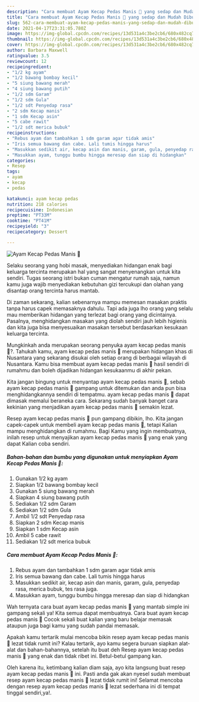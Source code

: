 ```yaml
---
description: "Cara membuat Ayam Kecap Pedas Manis 🍗 yang sedap dan Mudah Dibuat"
title: "Cara membuat Ayam Kecap Pedas Manis 🍗 yang sedap dan Mudah Dibuat"
slug: 562-cara-membuat-ayam-kecap-pedas-manis-yang-sedap-dan-mudah-dibuat
date: 2021-04-17T23:31:05.780Z
image: https://img-global.cpcdn.com/recipes/13d531a4c3be2cb6/680x482cq70/ayam-kecap-pedas-manis-🍗-foto-resep-utama.jpg
thumbnail: https://img-global.cpcdn.com/recipes/13d531a4c3be2cb6/680x482cq70/ayam-kecap-pedas-manis-🍗-foto-resep-utama.jpg
cover: https://img-global.cpcdn.com/recipes/13d531a4c3be2cb6/680x482cq70/ayam-kecap-pedas-manis-🍗-foto-resep-utama.jpg
author: Barbara Maxwell
ratingvalue: 3.5
reviewcount: 12
recipeingredient:
- "1/2 kg ayam"
- "1/2 bawang bombay kecil"
- "5 siung bawang merah"
- "4 siung bawang putih"
- "1/2 sdm Garam"
- "1/2 sdm Gula"
- "1/2 sdt Penyedap rasa"
- "2 sdm Kecap manis"
- "1 sdm Kecap asin"
- "5 cabe rawit"
- "1/2 sdt merica bubuk"
recipeinstructions:
- "Rebus ayam dan tambahkan 1 sdm garam agar tidak amis"
- "Iris semua bawang dan cabe. Lali tumis hingga harus"
- "Masukkan sedikit air, kecap asin dan manis, garam, gula, penyedap rasa, merica bubuk, tes rasa juga."
- "Masukkan ayam, tunggu bumbu hingga meresap dan siap di hidangkan"
categories:
- Resep
tags:
- ayam
- kecap
- pedas

katakunci: ayam kecap pedas 
nutrition: 218 calories
recipecuisine: Indonesian
preptime: "PT33M"
cooktime: "PT41M"
recipeyield: "3"
recipecategory: Dessert

---
```



![Ayam Kecap Pedas Manis 🍗](https://img-global.cpcdn.com/recipes/13d531a4c3be2cb6/680x482cq70/ayam-kecap-pedas-manis-🍗-foto-resep-utama.jpg)

Selaku seorang yang hobi masak, menyediakan hidangan enak bagi keluarga tercinta merupakan hal yang sangat menyenangkan untuk kita sendiri. Tugas seorang istri bukan cuman mengatur rumah saja, namun kamu juga wajib menyediakan kebutuhan gizi tercukupi dan olahan yang disantap orang tercinta harus mantab.

Di zaman  sekarang, kalian sebenarnya mampu memesan masakan praktis tanpa harus capek memasaknya dahulu. Tapi ada juga lho orang yang selalu mau memberikan hidangan yang terlezat bagi orang yang dicintainya. Pasalnya, menghidangkan masakan yang diolah sendiri jauh lebih higienis dan kita juga bisa menyesuaikan masakan tersebut berdasarkan kesukaan keluarga tercinta. 



Mungkinkah anda merupakan seorang penyuka ayam kecap pedas manis 🍗?. Tahukah kamu, ayam kecap pedas manis 🍗 merupakan hidangan khas di Nusantara yang sekarang disukai oleh setiap orang di berbagai wilayah di Nusantara. Kamu bisa membuat ayam kecap pedas manis 🍗 hasil sendiri di rumahmu dan boleh dijadikan hidangan kesukaanmu di akhir pekan.

Kita jangan bingung untuk menyantap ayam kecap pedas manis 🍗, sebab ayam kecap pedas manis 🍗 gampang untuk ditemukan dan anda pun bisa menghidangkannya sendiri di tempatmu. ayam kecap pedas manis 🍗 dapat dimasak memalui beraneka cara. Sekarang sudah banyak banget cara kekinian yang menjadikan ayam kecap pedas manis 🍗 semakin lezat.

Resep ayam kecap pedas manis 🍗 pun gampang dibikin, lho. Kita jangan capek-capek untuk membeli ayam kecap pedas manis 🍗, tetapi Kalian mampu menghidangkan di rumahmu. Bagi Kamu yang ingin membuatnya, inilah resep untuk menyajikan ayam kecap pedas manis 🍗 yang enak yang dapat Kalian coba sendiri.

<!--inarticleads1-->

##### Bahan-bahan dan bumbu yang digunakan untuk menyiapkan Ayam Kecap Pedas Manis 🍗:

1. Gunakan 1/2 kg ayam
1. Siapkan 1/2 bawang bombay kecil
1. Gunakan 5 siung bawang merah
1. Siapkan 4 siung bawang putih
1. Sediakan 1/2 sdm Garam
1. Sediakan 1/2 sdm Gula
1. Ambil 1/2 sdt Penyedap rasa
1. Siapkan 2 sdm Kecap manis
1. Siapkan 1 sdm Kecap asin
1. Ambil 5 cabe rawit
1. Sediakan 1/2 sdt merica bubuk




<!--inarticleads2-->

##### Cara membuat Ayam Kecap Pedas Manis 🍗:

1. Rebus ayam dan tambahkan 1 sdm garam agar tidak amis
1. Iris semua bawang dan cabe. Lali tumis hingga harus
1. Masukkan sedikit air, kecap asin dan manis, garam, gula, penyedap rasa, merica bubuk, tes rasa juga.
1. Masukkan ayam, tunggu bumbu hingga meresap dan siap di hidangkan




Wah ternyata cara buat ayam kecap pedas manis 🍗 yang mantab simple ini gampang sekali ya! Kita semua dapat membuatnya. Cara buat ayam kecap pedas manis 🍗 Cocok sekali buat kalian yang baru belajar memasak ataupun juga bagi kamu yang sudah pandai memasak.

Apakah kamu tertarik mulai mencoba bikin resep ayam kecap pedas manis 🍗 lezat tidak rumit ini? Kalau tertarik, ayo kamu segera buruan siapkan alat-alat dan bahan-bahannya, setelah itu buat deh Resep ayam kecap pedas manis 🍗 yang enak dan tidak ribet ini. Betul-betul gampang kan. 

Oleh karena itu, ketimbang kalian diam saja, ayo kita langsung buat resep ayam kecap pedas manis 🍗 ini. Pasti anda gak akan nyesel sudah membuat resep ayam kecap pedas manis 🍗 lezat tidak rumit ini! Selamat mencoba dengan resep ayam kecap pedas manis 🍗 lezat sederhana ini di tempat tinggal sendiri,ya!.

